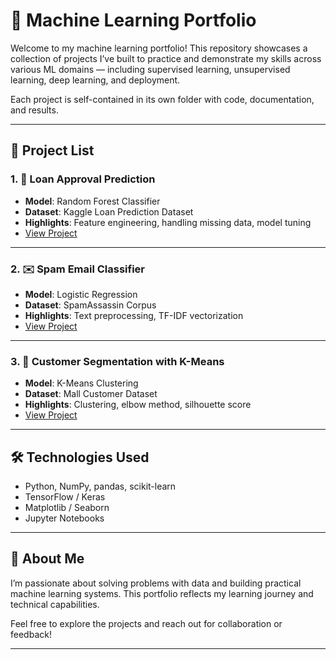 # 🧠 Machine Learning Portfolio

Welcome to my machine learning portfolio! This repository showcases a collection of projects I’ve built to practice and demonstrate my skills across various ML domains — including supervised learning, unsupervised learning, deep learning, and deployment.

Each project is self-contained in its own folder with code, documentation, and results.

---

## 📁 Project List

### 1. 🎯 Loan Approval Prediction
- **Model**: Random Forest Classifier
- **Dataset**: Kaggle Loan Prediction Dataset
- **Highlights**: Feature engineering, handling missing data, model tuning
- [View Project](./loan_approval)

---

### 2. ✉️ Spam Email Classifier
- **Model**: Logistic Regression
- **Dataset**: SpamAssassin Corpus
- **Highlights**: Text preprocessing, TF-IDF vectorization
- [View Project](./SpamDetect)

---

### 3. 🧬 Customer Segmentation with K-Means
- **Model**: K-Means Clustering
- **Dataset**: Mall Customer Dataset
- **Highlights**: Clustering, elbow method, silhouette score
- [View Project](./customer_segment)

---

## 🛠️ Technologies Used
- Python, NumPy, pandas, scikit-learn
- TensorFlow / Keras
- Matplotlib / Seaborn
- Jupyter Notebooks

---

## 📌 About Me
I’m passionate about solving problems with data and building practical machine learning systems. This portfolio reflects my learning journey and technical capabilities.

Feel free to explore the projects and reach out for collaboration or feedback!

---

